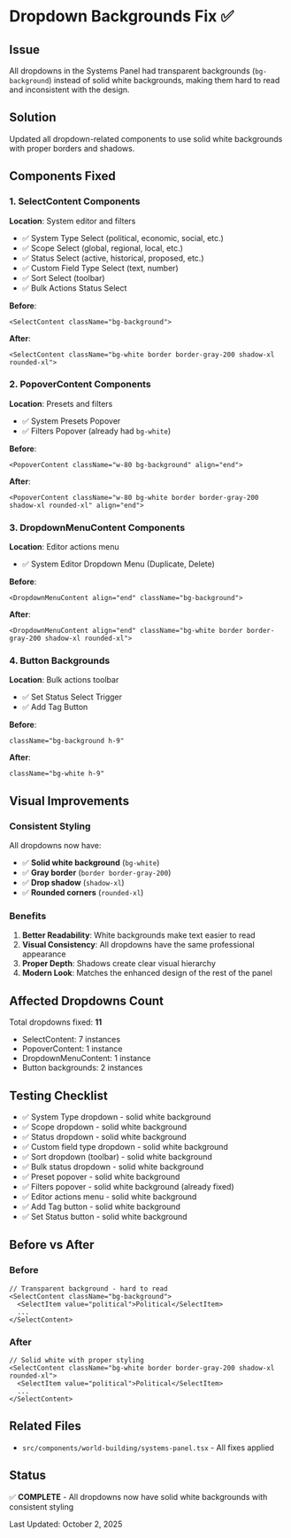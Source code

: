 # Dropdown Backgrounds Fix ✅

## Issue
All dropdowns in the Systems Panel had transparent backgrounds (`bg-background`) instead of solid white backgrounds, making them hard to read and inconsistent with the design.

## Solution
Updated all dropdown-related components to use solid white backgrounds with proper borders and shadows.

## Components Fixed

### 1. SelectContent Components
**Location**: System editor and filters
- ✅ System Type Select (political, economic, social, etc.)
- ✅ Scope Select (global, regional, local, etc.)
- ✅ Status Select (active, historical, proposed, etc.)
- ✅ Custom Field Type Select (text, number)
- ✅ Sort Select (toolbar)
- ✅ Bulk Actions Status Select

**Before**: 
```tsx
<SelectContent className="bg-background">
```

**After**:
```tsx
<SelectContent className="bg-white border border-gray-200 shadow-xl rounded-xl">
```

### 2. PopoverContent Components
**Location**: Presets and filters
- ✅ System Presets Popover
- ✅ Filters Popover (already had `bg-white`)

**Before**:
```tsx
<PopoverContent className="w-80 bg-background" align="end">
```

**After**:
```tsx
<PopoverContent className="w-80 bg-white border border-gray-200 shadow-xl rounded-xl" align="end">
```

### 3. DropdownMenuContent Components
**Location**: Editor actions menu
- ✅ System Editor Dropdown Menu (Duplicate, Delete)

**Before**:
```tsx
<DropdownMenuContent align="end" className="bg-background">
```

**After**:
```tsx
<DropdownMenuContent align="end" className="bg-white border border-gray-200 shadow-xl rounded-xl">
```

### 4. Button Backgrounds
**Location**: Bulk actions toolbar
- ✅ Set Status Select Trigger
- ✅ Add Tag Button

**Before**:
```tsx
className="bg-background h-9"
```

**After**:
```tsx
className="bg-white h-9"
```

## Visual Improvements

### Consistent Styling
All dropdowns now have:
- ✅ **Solid white background** (`bg-white`)
- ✅ **Gray border** (`border border-gray-200`)
- ✅ **Drop shadow** (`shadow-xl`)
- ✅ **Rounded corners** (`rounded-xl`)

### Benefits
1. **Better Readability**: White backgrounds make text easier to read
2. **Visual Consistency**: All dropdowns have the same professional appearance
3. **Proper Depth**: Shadows create clear visual hierarchy
4. **Modern Look**: Matches the enhanced design of the rest of the panel

## Affected Dropdowns Count

Total dropdowns fixed: **11**
- SelectContent: 7 instances
- PopoverContent: 1 instance
- DropdownMenuContent: 1 instance
- Button backgrounds: 2 instances

## Testing Checklist

- ✅ System Type dropdown - solid white background
- ✅ Scope dropdown - solid white background
- ✅ Status dropdown - solid white background
- ✅ Custom field type dropdown - solid white background
- ✅ Sort dropdown (toolbar) - solid white background
- ✅ Bulk status dropdown - solid white background
- ✅ Preset popover - solid white background
- ✅ Filters popover - solid white background (already fixed)
- ✅ Editor actions menu - solid white background
- ✅ Add Tag button - solid white background
- ✅ Set Status button - solid white background

## Before vs After

### Before
```tsx
// Transparent background - hard to read
<SelectContent className="bg-background">
  <SelectItem value="political">Political</SelectItem>
  ...
</SelectContent>
```

### After
```tsx
// Solid white with proper styling
<SelectContent className="bg-white border border-gray-200 shadow-xl rounded-xl">
  <SelectItem value="political">Political</SelectItem>
  ...
</SelectContent>
```

## Related Files
- `src/components/world-building/systems-panel.tsx` - All fixes applied

## Status
✅ **COMPLETE** - All dropdowns now have solid white backgrounds with consistent styling

Last Updated: October 2, 2025
